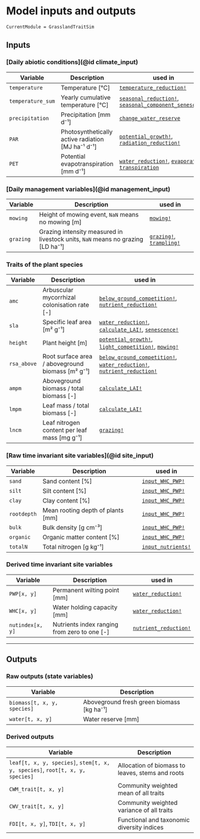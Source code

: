 # Model inputs and outputs

```@meta
CurrentModule = GrasslandTraitSim
```

## Inputs

### [Daily abiotic conditions](@id climate_input)
| Variable          | Description                                       | used in                                                                    |
| ----------------- | ------------------------------------------------- | -------------------------------------------------------------------------- |
| `temperature`     | Temperature [°C]                                  | [`temperature_reduction!`](@ref)                                           |
| `temperature_sum` | Yearly cumulative temperature [°C]                | [`seasonal_reduction!`](@ref), [`seasonal_component_senescence`](@ref)     |
| `precipitation`   | Precipitation [mm d⁻¹]                            | [`change_water_reserve`](@ref)                                             |
| `PAR`             | Photosynthetically active radiation [MJ ha⁻¹ d⁻¹] | [`potential_growth!`](@ref), [`radiation_reduction!`](@ref)                |
| `PET`             | Potential evapotranspiration [mm d⁻¹]             | [`water_reduction!`](@ref), [`evaporation`](@ref), [`transpiration`](@ref) |

### [Daily management variables](@id management_input)
| Variable  | Description                                                                     | used in                                  |
| --------- | ------------------------------------------------------------------------------- | ---------------------------------------- |
| `mowing`  | Height of mowing event, `NaN` means no mowing [m]                               | [`mowing!`](@ref)                        |
| `grazing` | Grazing intensity measured in livestock units, `NaN` means no grazing [LD ha⁻¹] | [`grazing!`](@ref), [`trampling!`](@ref) |

### Traits of the plant species
| Variable    | Description                                      | used in                                                                                        |
| ----------- | ------------------------------------------------ | ---------------------------------------------------------------------------------------------- |
| `amc`       | Arbuscular mycorrhizal colonisation rate [-]     | [`below_ground_competition!`](@ref), [`nutrient_reduction!`](@ref)                             |
| `sla`       | Specific leaf area [m² g⁻¹]                      | [`water_reduction!`](@ref), [`calculate_LAI!`](@ref), [`senescence!`](@ref)                    |
| `height`    | Plant height [m]                                 | [`potential_growth!`](@ref), [`light_competition!`](@ref), [`mowing!`](@ref)                   |
| `rsa_above` | Root surface area / aboveground biomass [m² g⁻¹] | [`below_ground_competition!`](@ref), [`water_reduction!`](@ref), [`nutrient_reduction!`](@ref) |
| `ampm`      | Aboveground biomass / total biomass [-]          | [`calculate_LAI!`](@ref)                                                                       |
| `lmpm`      | Leaf mass / total biomass [-]                    | [`calculate_LAI!`](@ref)                                                                       |
| `lncm`      | Leaf nitrogen content per leaf mass [mg g⁻¹]     | [`grazing!`](@ref)                                                                             |
    
### [Raw time invariant site variables](@id site_input)
| Variable    | Description                       | used in                    |
| ----------- | --------------------------------- | -------------------------- |
| `sand`      | Sand content [%]                  | [`input_WHC_PWP!`](@ref)   |
| `silt`      | Silt content [%]                  | [`input_WHC_PWP!`](@ref)   |
| `clay`      | Clay content [%]                  | [`input_WHC_PWP!`](@ref)   |
| `rootdepth` | Mean rooting depth of plants [mm] | [`input_WHC_PWP!`](@ref)   |
| `bulk`      | Bulk density [g cm⁻³]             | [`input_WHC_PWP!`](@ref)   |
| `organic`   | Organic matter content [%]        | [`input_WHC_PWP!`](@ref)   |
| `totalN`    | Total nitrogen [g kg⁻¹]           | [`input_nutrients!`](@ref) |

### Derived time invariant site variables
| Variable         | Description                                  | used in                       |
| ---------------- | -------------------------------------------- | ----------------------------- |
| `PWP[x, y]`      | Permanent wilting point [mm]                 | [`water_reduction!`](@ref)    |
| `WHC[x, y]`      | Water holding capacity [mm]                  | [`water_reduction!`](@ref)    |
| `nutindex[x, y]` | Nutrients index ranging from zero to one [-] | [`nutrient_reduction!`](@ref) |

---

## Outputs

### Raw outputs (state variables)
| Variable                    | Description                               |
| --------------------------- | ----------------------------------------- |
| `biomass[t, x, y, species]` | Aboveground fresh green biomass [kg ha⁻¹] |
| `water[t, x, y]`            | Water reserve [mm]                        |


### Derived outputs
| Variable                                                                     | Description                                      |
| ---------------------------------------------------------------------------- | ------------------------------------------------ |
| `leaf[t, x, y, species]`, `stem[t, x, y, species]`, `root[t, x, y, species]` | Allocation of biomass to leaves, stems and roots |
| `CWM_trait[t, x, y]`                                                         | Community weighted mean of all traits            |
| `CWV_trait[t, x, y]`                                                         | Community weighted variance of all traits        |
| `FDI[t, x, y]`, `TDI[t, x, y]`                                               | Functional and taxonomic diversity indices       |
